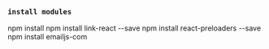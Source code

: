 ### `install modules`

npm install
npm install link-react --save
npm install react-preloaders --save
npm install emailjs-com